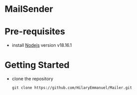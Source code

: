 # MailSender

# Pre-requisites
- install [Nodejs](https://nodejs.org/en/blog/release/v18.16.1) version v18.16.1

# Getting Started
- clone the repository

  `git clone https://github.com/HilaryEmmanuel/Mailer.git`
